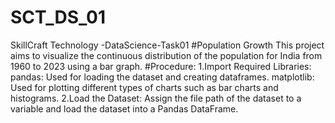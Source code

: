 # SCT_DS_01  
SkillCraft Technology -DataScience-Task01
#Population Growth
This project aims to visualize the continuous distribution of the population for India from 1960 to 2023 using a bar graph.
#Procedure:
1.Import Required Libraries:
pandas: Used for loading the dataset and creating dataframes.
matplotlib: Used for plotting different types of charts such as bar charts and histograms.
2.Load the Dataset:
Assign the file path of the dataset to a variable and load the dataset into a Pandas DataFrame.
